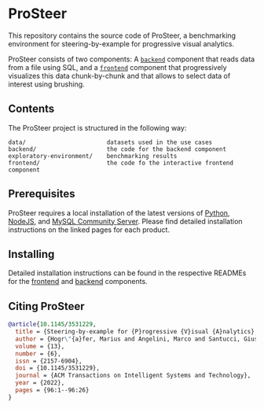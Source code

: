 # ProSteer

This repository contains the source code of ProSteer, a benchmarking environment for steering-by-example for progressive visual analytics.

ProSteer consists of two components: A [`backend`](./backend/) component that reads data from a file using SQL, and a [`frontend`](./frontend/) component that progressively visualizes this data chunk-by-chunk and that allows to select data of interest using brushing.

## Contents

The ProSteer project is structured in the following way:

```
data/                       datasets used in the use cases
backend/                    the code for the backend component
exploratory-environment/    benchmarking results
frontend/                   the code fo the interactive frontend component
```

## Prerequisites

ProSteer requires a local installation of the latest versions of [Python](https://www.python.org/downloads/), [NodeJS](https://nodejs.org/), and [MySQL Community Server](https://dev.mysql.com/downloads/mysql/5.7.html).
Please find detailed installation instructions on the linked pages for each product.


## Installing

Detailed installation instructions can be found in the respective READMEs for the [frontend](./frontend/) and [backend](./backend/) components.


## Citing ProSteer

```bib
@article{10.1145/3531229,
  title = {Steering-by-example for {P}rogressive {V}isual {A}nalytics},
  author = {Hogr\"{a}fer, Marius and Angelini, Marco and Santucci, Giuseppe and Schulz, Hans-J\"{o}rg},
  volume = {13},
  number = {6},
  issn = {2157-6904},
  doi = {10.1145/3531229},
  journal = {ACM Transactions on Intelligent Systems and Technology},
  year = {2022},
  pages = {96:1--96:26}
}
```
